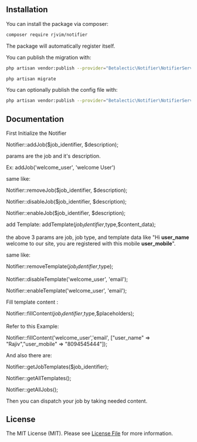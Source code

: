 ## Installation

You can install the package via composer:

``` bash
composer require rjvim/notifier
```

The package will automatically register itself.

You can publish the migration with:
```bash
php artisan vendor:publish --provider="Betalectic\Notifier\NotifierServiceProvider" --tag="migrations"
```

```bash
php artisan migrate
```

You can optionally publish the config file with:
```bash
php artisan vendor:publish --provider="Betalectic\Notifier\NotifierServiceProvider" --tag="config"
```

## Documentation

First Initialize the Notifier

Notifier::addJob($job_identifier, $description);

params are the job and it's description.

Ex: addJob('welcome_user', 'welcome User')


same like:

Notifier::removeJob($job_identifier, $description);

Notifier::disableJob($job_identifier, $description);

Notifier::enableJob($job_identifier, $description);


add Template: addTemplate($job_identifier,$type,$content_data);

the above 3 params are job, job type, and template data like "Hi **user_name** welcome to our site, you are registered with this mobile **user_mobile**".

same like:

Notifier::removeTemplate($job_identifier,$type);

Notifier::disableTemplate('welcome_user', 'email');

Notifier::enableTemplate('welcome_user', 'email');

Fill template content :

Notifier::fillContent($job_identifier,$type,$placeholders);

Refer to this Example:

Notifier::fillContent('welcome_user','email', ["user_name" => "Rajiv","user_mobile" => "8094545444"]);

And also there are:

Notifier::getJobTemplates($job_identifier);

Notifier::getAllTemplates();

Notifier::getAllJobs();


Then you can dispatch your job by taking needed content.


## License

The MIT License (MIT). Please see [License File](LICENSE.md) for more information.
